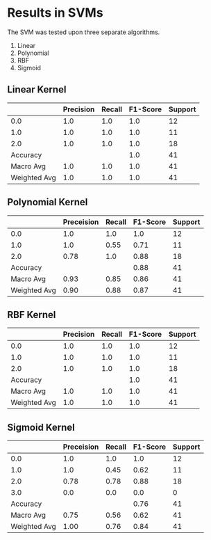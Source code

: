 # Results in SVMs

The SVM was tested upon three separate algorithms.

1. Linear
2. Polynomial
3. RBF
4. Sigmoid

## Linear Kernel

|              | Precision | Recall | F1-Score | Support |
|--------------|------------|--------|----------|---------|
| 0.0          | 1.0        | 1.0    | 1.0      | 12      |
| 1.0          | 1.0        | 1.0    | 1.0      | 11      |
| 2.0          | 1.0        | 1.0    | 1.0      | 18      |
| Accuracy     |            |        | 1.0      | 41      |
| Macro Avg    | 1.0        | 1.0    | 1.0      | 41      |
| Weighted Avg | 1.0        | 1.0    | 1.0      | 41      |

## Polynomial Kernel

|              | Preceision | Recall | F1-Score | Support |
|--------------|------------|--------|----------|---------|
| 0.0          | 1.0        | 1.0    | 1.0      | 12      |
| 1.0          | 1.0        | 0.55   | 0.71     | 11      |
| 2.0          | 0.78       | 1.0    | 0.88     | 18      |
| Accuracy     |            |        | 0.88     | 41      |
| Macro Avg    | 0.93       | 0.85   | 0.86     | 41      |
| Weighted Avg | 0.90       | 0.88   | 0.87     | 41      |

## RBF Kernel

|              | Precision | Recall | F1-Score | Support |
|--------------|------------|--------|----------|---------|
| 0.0          | 1.0        | 1.0    | 1.0      | 12      |
| 1.0          | 1.0        | 1.0    | 1.0      | 11      |
| 2.0          | 1.0        | 1.0    | 1.0      | 18      |
| Accuracy     |            |        | 1.0      | 41      |
| Macro Avg    | 1.0        | 1.0    | 1.0      | 41      |
| Weighted Avg | 1.0        | 1.0    | 1.0      | 41      |

## Sigmoid Kernel

|              | Preceision | Recall | F1-Score | Support |
|--------------|------------|--------|----------|---------|
| 0.0          | 1.0        | 1.0    | 1.0      | 12      |
| 1.0          | 1.0        | 0.45   | 0.62     | 11      |
| 2.0          | 0.78       | 0.78   | 0.88     | 18      |
| 3.0          | 0.0        | 0.0    | 0.0      | 0       |
| Accuracy     |            |        | 0.76     | 41      |
| Macro Avg    | 0.75       | 0.56   | 0.62     | 41      |
| Weighted Avg | 1.00       | 0.76   | 0.84     | 41      |
